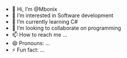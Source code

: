 - 👋 Hi, I’m @Mbonix
- 👀 I’m interested in Software development
- 🌱 I’m currently learning C#
- 💞️ I’m looking to collaborate on programming
- 📫 How to reach me ...
- 😄 Pronouns: ...
- ⚡ Fun fact: ...

<!---
Mbonix/Mbonix is a ✨ special ✨ repository because its `README.md` (this file) appears on your GitHub profile.
You can click the Preview link to take a look at your changes.
--->
